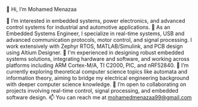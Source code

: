 👋 Hi, I’m Mohamed Menazaa

👀 I’m interested in embedded systems, power electronics, and advanced control systems for industrial and automotive applications.
🌱 As an Embedded Systems Engineer, I specialize in real-time systems, USB and advanced communication protocols, motor control, and signal processing. I work extensively with Zephyr RTOS, MATLAB/Simulink, and PCB design using Altium Designer.
💼 I'm experienced in designing robust embedded systems solutions, integrating hardware and software, and working across platforms including ARM Cortex-M/A, TI C2000, PIC, and nRF52840.
🔧 I’m currently exploring theoretical computer science topics like automata and information theory, aiming to bridge my electrical engineering background with deeper computer science knowledge.
🤝 I’m open to collaborating on projects involving real-time control, signal processing, and embedded software design.
📫 You can reach me at mohamedmenazaa99@gmail.com

